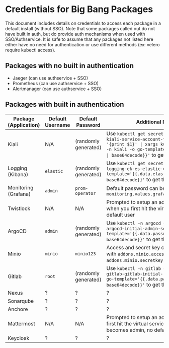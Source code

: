 # Credentials for Big Bang Packages

This document includes details on credentials to access each package in a default install (without SSO). Note that some packages called out do not have built in auth, but do provide auth mechanisms when used with SSO/Authservice. It is safe to assume that any packages not listed here either have no need for authentication or use different methods (ex: velero require kubectl access).

## Packages with no built in authentication

- Jaeger (can use authservice + SSO)
- Prometheus (can use authservice + SSO)
- Alertmanager (can use authservice + SSO)

## Packages with built in authentication

| Package (Application) | Default Username | Default Password | Additional Notes |
| --------------------- | ---------------- | ---------------- | ---------------- |
| Kiali | N/A | (randomly generated) | Use `kubectl get secret -n kiali \| grep kiali-service-account-token \| awk '{print $1}' \| xargs kubectl get secret -n kiali -o go-template='{{.data.token \| base64decode}}'` to get the token |
| Logging (Kibana) | `elastic` | (randomly generated) | Use `kubectl get secrets -n logging logging-ek-es-elastic-user -o go-template='{{.data.elastic \| base64decode}}'` to get the password |
| Monitoring (Grafana) | `admin` | `prom-operator` | Default password can be overridden with `monitoring.values.grafana.adminPassword` |
| Twistlock | N/A | N/A | Prompted to setup an admin account when you first hit the virtual service, no default user |
| ArgoCD | `admin` | (randomly generated) | Use `kubectl -n argocd get secret argocd-initial-admin-secret -o go-template='{{.data.password \| base64decode}}'` to get the password |
| Minio | `minio` | `minio123` | Access and secret key can be overridden with `addons.minio.accesskey` and `addons.minio.secretkey` respectively |
| Gitlab | `root` | (randomly generated) | Use `kubectl -n gitlab get secret gitlab-gitlab-initial-root-password -o go-template='{{.data.password \| base64decode}}'` to get the password` |
| Nexus | ? | ? | ? |
| Sonarqube | ? | ? | ? |
| Anchore | ? | ? | ? |
| Mattermost | N/A | N/A | Prompted to setup an account when you first hit the virtual service - this user becomes admin, no default user |
| Keycloak | ? | ? | ? |
